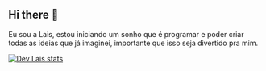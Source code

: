## Hi there 👋

Eu sou a Lais, estou iniciando um sonho que é programar 
e poder criar todas as ideias que já imaginei, importante que isso seja divertido pra mim.

[![Dev Lais stats](https://github-readme-stats.vercel.app/api?username=devlais)](https://github.com/anuraghazra/github-readme-stats)
